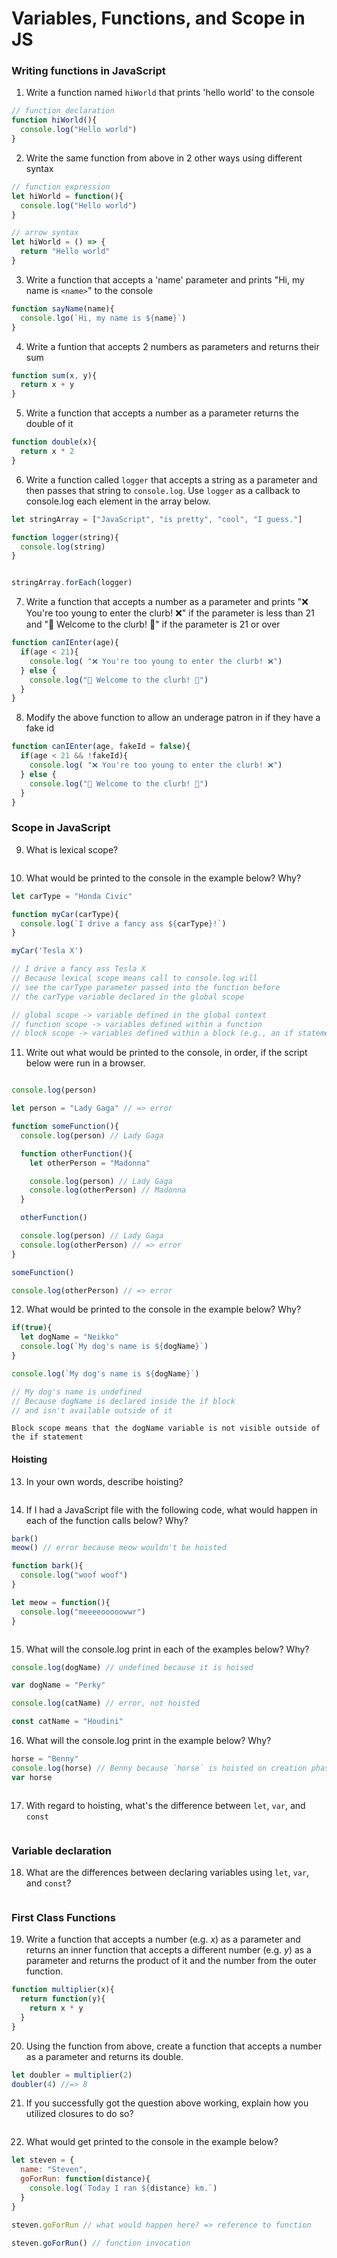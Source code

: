 # Variables, Functions, and Scope in JS

### Writing functions in JavaScript

1. Write a function named `hiWorld` that prints 'hello world' to the console

```javascript
// function declaration
function hiWorld(){
  console.log("Hello world")
}
```

2. Write the same function from above in 2 other ways using different syntax

```javascript
// function expression
let hiWorld = function(){
  console.log("Hello world")
}

// arrow syntax
let hiWorld = () => {
  return "Hello world"
}
```

3. Write a function that accepts a 'name' parameter and prints "Hi, my name is `<name>`" to the console

```javascript
function sayName(name){
  console.lgo(`Hi, my name is ${name}`)
}
```

4. Write a funtion that accepts 2 numbers as parameters and returns their sum

```javascript
function sum(x, y){
  return x + y
}
```

5. Write a function that accepts a number as a parameter returns the double of it

```javascript
function double(x){
  return x * 2
}
```

6. Write a function called `logger` that accepts a string as a parameter and then passes that string to `console.log`. Use `logger` as a callback to console.log each element in the array below. 

```javascript
let stringArray = ["JavaScript", "is pretty", "cool", "I guess."]

function logger(string){
  console.log(string)
}


stringArray.forEach(logger)
```

7. Write a function that accepts a number as a parameter and prints "❌ You're too young to enter the clurb! ❌" if the parameter 
is less than 21 and "🤡 Welcome to the clurb! 🚀" if the parameter is 21 or over

```javascript
function canIEnter(age){
  if(age < 21){
    console.log( "❌ You're too young to enter the clurb! ❌")
  } else {
    console.log("🤡 Welcome to the clurb! 🚀")
  }
}
```

8. Modify the above function to allow an underage patron in if they have a fake id

```javascript
function canIEnter(age, fakeId = false){
  if(age < 21 && !fakeId){
    console.log( "❌ You're too young to enter the clurb! ❌")
  } else {
    console.log("🤡 Welcome to the clurb! 🚀")
  }
}
```

### Scope in JavaScript

9. What is lexical scope?

```

```

10. What would be printed to the console in the example below? Why?

```javascript
let carType = "Honda Civic"

function myCar(carType){
  console.log(`I drive a fancy ass ${carType}!`)
}

myCar('Tesla X')

// I drive a fancy ass Tesla X
// Because lexical scope means call to console.log will
// see the carType parameter passed into the function before
// the carType variable declared in the global scope
```

```javascript
// global scope -> variable defined in the global context
// function scope -> variables defined within a function
// block scope -> variables defined within a block (e.g., an if statement)


```

11. Write out what would be printed to the console, in order, if the script below were run in a browser. 

```javascript

console.log(person) 

let person = "Lady Gaga" // => error

function someFunction(){
  console.log(person) // Lady Gaga

  function otherFunction(){
    let otherPerson = "Madonna"

    console.log(person) // Lady Gaga
    console.log(otherPerson) // Madonna
  }

  otherFunction()

  console.log(person) // Lady Gaga
  console.log(otherPerson) // => error
}

someFunction()

console.log(otherPerson) // => error
```


12. What would be printed to the console in the example below? Why?

```javascript
if(true){
  let dogName = "Neikko"
  console.log(`My dog's name is ${dogName}`)
}

console.log(`My dog's name is ${dogName}`)

// My dog's name is undefined
// Because dogName is declared inside the if block
// and isn't available outside of it
```

```
Block scope means that the dogName variable is not visible outside of the if statement
```

#### Hoisting

13. In your own words, describe hoisting?

```
```

14. If I had a JavaScript file with the following code, what would happen in each of the function calls below? Why?

```javascript
bark()
meow() // error because meow wouldn't be hoisted

function bark(){
  console.log("woof woof")
}

let meow = function(){
  console.log("meeeeooooowwr")
}
```

```
```

15. What will the console.log print in each of the examples below? Why?

```javascript
console.log(dogName) // undefined because it is hoised

var dogName = "Perky"
```

```javascript
console.log(catName) // error, not hoisted

const catName = "Houdini"
```

16. What will the console.log print in the example below? Why?

```javascript
horse = "Benny"
console.log(horse) // Benny because `horse` is hoisted on creation phase and defined on execution phase
var horse
```

```
```

17. With regard to hoisting, what's the difference between `let`, `var`, and `const`

```
```

### Variable declaration

18. What are the differences between declaring variables using `let`, `var`, and `const`?

```
```

### First Class Functions

19. Write a function that accepts a number (e.g. *x*) as a parameter and returns an inner function that accepts a different number (e.g. *y*) as a parameter and returns the product of it and the number from the outer function.

```javascript
function multiplier(x){
  return function(y){
    return x * y
  }
}
```

20. Using the function from above, create a function that accepts a number as a parameter and returns its double. 

```javascript
let doubler = multiplier(2)
doubler(4) //=> 8
```

21. If you successfully got the question above working, explain how you utilized closures to do so?

```
```

22. What would get printed to the console in the example below?

```javascript
let steven = {
  name: "Steven",
  goForRun: function(distance){
    console.log(`Today I ran ${distance} km.`)
  }
}

steven.goForRun // what would happen here? => reference to function

steven.goForRun() // function invocation 
```
